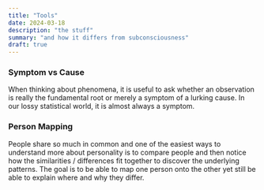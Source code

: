 ```yaml
---
title: "Tools"
date: 2024-03-18
description: "the stuff"
summary: "and how it differs from subconsciousness"
draft: true
---
```


### Symptom vs Cause
When thinking about phenomena, it is useful to ask whether an observation is really the fundamental root or merely a symptom of a lurking cause. In our lossy statistical world, it is almost always a symptom.


### Person Mapping
People share so much in common and one of the easiest ways to understand more about personality is to compare people and then notice how the similarities / differences fit together to discover the underlying patterns. The goal is to be able to map one person onto the other yet still be able to explain where and why they differ.
